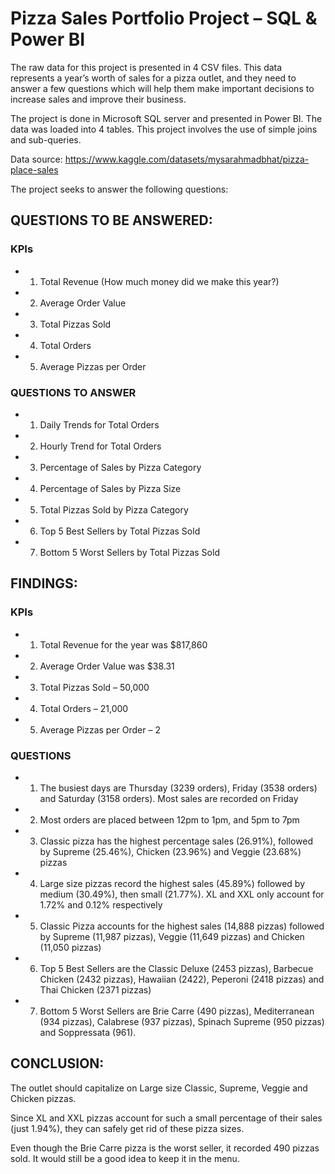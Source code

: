 # Pizza Sales Portfolio Project – SQL & Power BI
The raw data for this project is presented in 4 CSV files. This data represents a year’s worth of sales for a pizza outlet, and they need to answer a few questions which will help them make important decisions to increase sales and improve their business.

The project is done in Microsoft SQL server and presented in Power BI. The data was loaded into 4 tables. This project involves the use of simple joins and sub-queries. 

Data source:
https://www.kaggle.com/datasets/mysarahmadbhat/pizza-place-sales

The project seeks to answer the following questions:

## QUESTIONS TO BE ANSWERED:
### KPIs

- 1) Total Revenue (How much money did we make this year?)
- 2) Average Order Value
- 3) Total Pizzas Sold
- 4) Total Orders
- 5) Average Pizzas per Order

### QUESTIONS TO ANSWER 

- 1) Daily Trends for Total Orders
- 2) Hourly Trend for Total Orders
- 3) Percentage of Sales by Pizza Category
- 4) Percentage of Sales by Pizza Size
- 5) Total Pizzas Sold by Pizza Category
- 6) Top 5 Best Sellers by Total Pizzas Sold
- 7) Bottom 5 Worst Sellers by Total Pizzas Sold



## FINDINGS:
### KPIs

- 1) Total Revenue for the year was $817,860
- 2) Average Order Value was $38.31
- 3) Total Pizzas Sold – 50,000
- 4) Total Orders – 21,000
- 5) Average Pizzas per Order – 2

### QUESTIONS
- 1) The busiest days are Thursday (3239 orders), Friday (3538 orders) and Saturday (3158 orders). Most sales are recorded on Friday
- 2) Most orders are placed between 12pm to 1pm, and 5pm to 7pm
- 3) Classic pizza has the highest percentage sales (26.91%), followed by Supreme (25.46%), Chicken (23.96%) and Veggie (23.68%) pizzas 
- 4) Large size pizzas record the highest sales (45.89%) followed by medium (30.49%), then small (21.77%). XL and XXL only account for 1.72% and 0.12% respectively 
- 5) Classic Pizza accounts for the highest sales (14,888 pizzas) followed by Supreme (11,987 pizzas), Veggie (11,649 pizzas) and Chicken (11,050 pizzas)
- 6) Top 5 Best Sellers are the Classic Deluxe (2453 pizzas), Barbecue Chicken (2432 pizzas), Hawaiian (2422), Peperoni (2418 pizzas) and Thai Chicken (2371 pizzas)
- 7) Bottom 5 Worst Sellers are Brie Carre (490 pizzas), Mediterranean (934 pizzas), Calabrese (937 pizzas), Spinach Supreme (950 pizzas) and Soppressata (961).


## CONCLUSION:
The outlet should capitalize on Large size Classic, Supreme, Veggie and Chicken pizzas.

Since XL and XXL pizzas account for such a small percentage of their sales (just 1.94%), they can safely get rid of these pizza sizes.

Even though the Brie Carre pizza is the worst seller, it recorded 490 pizzas sold. It would still be a good idea to keep it in the menu. 

